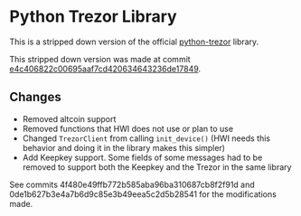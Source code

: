 # Python Trezor Library

This is a stripped down version of the official [python-trezor](https://github.com/trezor/trezor-firmware/tree/master/python) library.

This stripped down version was made at commit [e4c406822c00695aaf7cd420634643236de17849](https://github.com/trezor/trezor-firmware/commit/e4c406822c00695aaf7cd420634643236de17849).

## Changes

- Removed altcoin support
- Removed functions that HWI does not use or plan to use
- Changed `TrezorClient` from calling `init_device()` (HWI needs this behavior and doing it in the library makes this simpler)
- Add Keepkey support. Some fields of some messages had to be removed to support both the Keepkey and the Trezor in the same library

See commits 4f480e49ffb772b585aba96ba310687cb8f2f91d and 0de1b627b3e4a7b6d9c85e3b49eea5c2d5b28541 for the modifications made.
